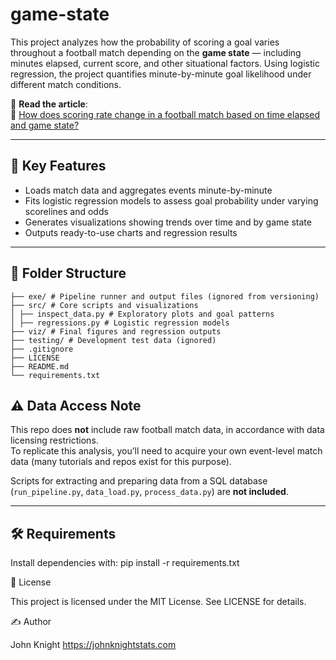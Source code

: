 # game-state

This project analyzes how the probability of scoring a goal varies throughout a football match depending on the **game state** — including minutes elapsed, current score, and other situational factors. Using logistic regression, the project quantifies minute-by-minute goal likelihood under different match conditions.

📝 **Read the article**:  
📘 [How does scoring rate change in a football match based on time elapsed and game state?](https://johnknightstats.com/posts/game_state/)

---

## 🧠 Key Features

- Loads match data and aggregates events minute-by-minute
- Fits logistic regression models to assess goal probability under varying scorelines and odds
- Generates visualizations showing trends over time and by game state
- Outputs ready-to-use charts and regression results

---

## 📁 Folder Structure

```
├── exe/ # Pipeline runner and output files (ignored from versioning)
├── src/ # Core scripts and visualizations
│ ├── inspect_data.py # Exploratory plots and goal patterns
│ ├── regressions.py # Logistic regression models
├── viz/ # Final figures and regression outputs
├── testing/ # Development test data (ignored)
├── .gitignore
├── LICENSE
├── README.md
└── requirements.txt
```

## ⚠️ Data Access Note

This repo does **not** include raw football match data, in accordance with data licensing restrictions.  
To replicate this analysis, you’ll need to acquire your own event-level match data (many tutorials and repos exist for this purpose).

Scripts for extracting and preparing data from a SQL database (`run_pipeline.py`, `data_load.py`, `process_data.py`) are **not included**.

---

## 🛠 Requirements

Install dependencies with:
pip install -r requirements.txt

📄 License

This project is licensed under the MIT License. See LICENSE for details.

✍️ Author

John Knight
https://johnknightstats.com